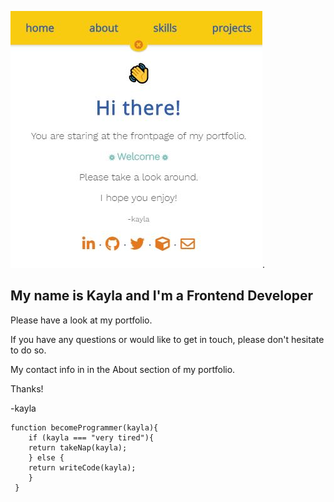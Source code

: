![portfolio](https://github.com/kaylacrane/portfolio/blob/master/portfolio-cover.JPG?raw=true).

## My name is Kayla and I'm a Frontend Developer

Please have a look at my portfolio. 

If you have any questions or would like to get in touch, please don't hesitate to do so.

My contact info in in the About section of my portfolio.

Thanks!

-kayla

```
function becomeProgrammer(kayla){
    if (kayla === "very tired"){
    return takeNap(kayla);
    } else {
    return writeCode(kayla);
    }
 }
```
